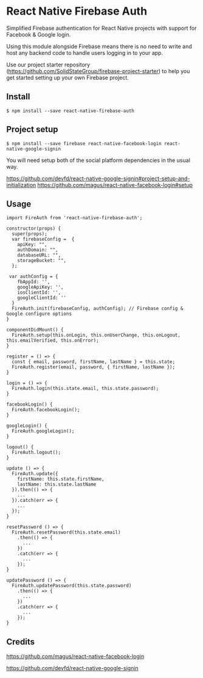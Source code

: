 # React Native Firebase Auth

Simplified Firebase authentication for React Native projects with support for Facebook & Google login.

Using this module alongside Firebase means there is no need to write and host any backend code to handle users logging in to your app.

Use our project starter repository (https://github.com/SolidStateGroup/firebase-project-starter) to help you get started setting up your own Firebase project.

## Install
```
$ npm install --save react-native-firebase-auth
```

## Project setup

```
$ npm install --save firebase react-native-facebook-login react-native-google-signin
```

You will need setup both of the social platform dependencies in the usual way.

https://github.com/devfd/react-native-google-signin#project-setup-and-initialization
https://github.com/magus/react-native-facebook-login#setup

## Usage

```
import FireAuth from 'react-native-firebase-auth';

constructor(props) {
  super(props);
  var firebaseConfig =  {
    apiKey: "",
    authDomain: "",
    databaseURL: "",
    storageBucket: "",
  };
  
 var authConfig = {
    fbAppId: '',
    googleApiKey: '',
    iosClientId: '',
    googleClientId: ''
  }
  FireAuth.init(firebaseConfig, authConfig); // Firebase config & Google configure options
}

componentDidMount() {
  FireAuth.setup(this.onLogin, this.onUserChange, this.onLogout, this.emailVerified, this.onError);
}

register = () => {
  const { email, password, firstName, lastName } = this.state;
  FireAuth.register(email, password, { firstName, lastName });
}

login = () => {
  FireAuth.login(this.state.email, this.state.password);
}

facebookLogin() {
  FireAuth.facebookLogin();
}

googleLogin() {
  FireAuth.googleLogin();
}

logout() {
  FireAuth.logout();
}

update () => {
  FireAuth.update({
    firstName: this.state.firstName,
    lastName: this.state.lastName
  }).then(() => {
    ...
  }).catch(err => {
    ...
  });
}

resetPassword () => {
  FireAuth.resetPassword(this.state.email)
    .then(() => {
      ...
    })
    .catch(err => {
      ...
    });
}

updatePassword () => {
  FireAuth.updatePassword(this.state.password)
    .then(() => {
      ...
    })
    .catch(err => {
      ...
    });
}

```

## Credits

https://github.com/magus/react-native-facebook-login

https://github.com/devfd/react-native-google-signin

